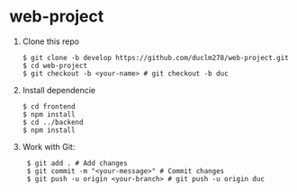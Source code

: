 # web-project

1. Clone this repo

    ```shell
    $ git clone -b develop https://github.com/duclm278/web-project.git
    $ cd web-project
    $ git checkout -b <your-name> # git checkout -b duc
    ```

2. Install dependencie

    ```shell
    $ cd frontend
    $ npm install
    $ cd ../backend
    $ npm install
    ```

3. Work with Git:
   
   ```shell
    $ git add . # Add changes
    $ git commit -m "<your-message>" # Commit changes
    $ git push -u origin <your-branch> # git push -u origin duc
    ```
